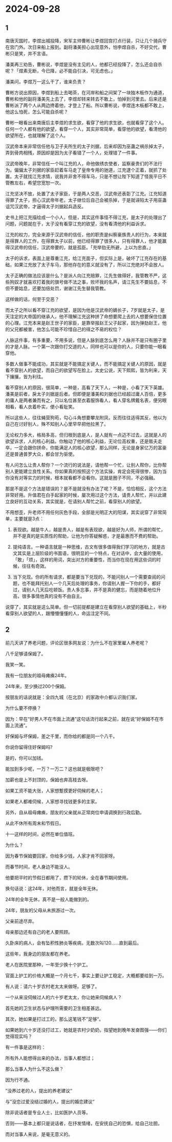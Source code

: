 # 2024-09-28

## 1


南唐灭国时，李煜出城投降，宋军主帅曹彬让李煜回宫打点行装，只让几个骑兵守在宫门外。次日来船上报到。副将潘美担心出现意外，怕李煜自杀，不好交代，曹彬只是笑，并不言语。

潘美再三劝告，曹彬说，李煜是没有主见的人，他都已经投降了，怎么还会自杀呢？「煜素无断，今已降，必不能自引决，可无虑也。」

潘美问，李煜万一这么干了，谁来负责？

曹彬方说出原因，李煜到船上去喝茶，在河岸和船之间架了一块独木板作为通道，曹彬和他的副将潘美先上去了，李煜却转来转去不敢上，怕掉到河里去。后来还是曹彬派了两个人从两边搀着他，才登上了船。所以曹彬说，李煜连木板都不敢上，他这么怕死，怎么可能自杀呢？

曹彬一眼看出来南唐后主李煜的求生欲，看穿了他的求生欲，也就看穿了这个人。任何一个人都有他的欲望，看穿一个人，其实非常简单，看穿他的欲望，看清他的欲望所在，也就理解了这个人。

汉武帝本来非常信任他与卫子夫所生的太子刘据，后来却因为巫蛊之祸杀掉太子，弄到骨肉相残，原因却是因为太子看错了一个人，处理错了一件事。

汉武帝晚年，非常信任一个叫江充的人，命他做绣衣使者，监察豪贵们的不法行为。偏偏太子刘据的家臣赶着车马走了皇帝专用的驰道，江充逮个正着，就抓了处置。太子就找江充求情，说我并非舍不得车马，只是不想让陛下知道了怪我平日不管教左右，希望您宽恕一次。

江充坚决不放，处置了太子家臣，于是两人交恶，汉武帝还表彰了江充。江充知道得罪了太子，担心汉武帝年老，太子继位后自己会被杀掉，于是就诬陷太子用巫蛊诅咒汉武帝，才逼得太子刘据起兵造反。

史书上把江充描绘成一个小人，但是，其实这件事怪不得江充，是太子的处理出了问题，问题就在于，太子没有看穿江充的欲望，没有看清他的利益诉求。

江充的权力，完全来源于汉武帝的信任，他的职责是纠察豪族贵人的行为，本来就是得罪人的工作，在得罪太子以前，他已经得罪了很多人，只有得罪人，他才能赢得汉武帝的信任，汉武帝要的，就是孤臣。「充举劾无所避，上以为忠直。」

太子的诉求，表面上是尊重江充，给江充面子，但实际上是，破坏了江充存在的基础，如果江充放了太子车马，那他存在的意义就没有了，所以江充绝对不会放人。

太子正确的做法应该是什么？是派人向江充赔罪，江先生做得好，我管教不严，这些狗奴才就喜欢打着我的旗号做不法之事，败坏我的名声，请江先生不要姑息，不但不要姑息，还要加倍处罚，谢谢江先生替我管教。

这样做的话，何至于交恶？

而太子之所以看不穿江充的欲望，是因为他是汉武帝的嫡长子，7岁就是太子，是天注定的大帝国的继承人，他不理解江充这种拼了命想要爬上去的人想要保住位置的心理。江充本来是赵王世子的家臣，是靠举报赵王父子起家，因为弹劾赵王，他的父兄都被害，他怎么可能不珍惜自己的得之不易的权位？

人脉这件事，有多重要，不用多说，但是人脉到底怎么用？人脉并不是只有圈子里的才是人脉。一个第一次跟你打交道的人，同样也可以是你的人，只要你能一眼看穿他。

多数人做事不能成功，其实就是不能搞定关键人，而不能搞定关键人的原因，就是看不穿别人的欲望，而自己的欲望写在脸上。太史公说，天下熙熙，皆为利来，天下攘攘，皆为利往。

看不穿别人的原因，很简单，一种是，高看了天下人，一种是，小看了天下英雄。潘美是前者，戾太子刘据是后者。但即便是潘美和刘据也已经超过庸人百倍，更多的庸人是两者兼而有之，只以名位甚至衣着服饰看人，看人穿名牌戴名表，便另眼相看，看人衣着朴实，便小看耻笑。

所以这些人，往往蝇营狗苟，勾心斗角想要攀龙附凤，反而往往适得其反，他以为自己在讨好别人，殊不知别人心里早早把他拉黑了。

无论权力多大，格局多高，但归根到底是人，是人就有一点迈不过去，这就是人的欲望诉求，人的核心利益。你触动了他的核心利益，无论位高权重，还是贩夫走卒，一定会跟你拼命，你能满足人的核心欲望，那么同样，无论是身家亿万的富豪还是普通普罗大众，都会甘为驱使。

有人问怎么让贵人帮你？一个流行的说法是，请他帮一个忙，让别人帮你，比你帮别人更能建立良性关系。你如果真的按照这个方法实操，肯定会死得很惨，因为当你没有对等实力的时候，根本就看都不会看你。这就是圈子不同，不必强融。

那是不是这个方法是错误的？是不是就没有办法了呢？不是，恰恰相反，这个方法非常好用。升值君在白手起家的时候，屡次用过这个方法，请贵人帮忙，并以此建立良好的互动关系，其实就是，在请别人帮忙之前，看穿别人的欲望。

不用想歪，升老师不用任何灰色手段，全部是光明正大的阳谋，其实说穿了非常简单，主要就是3点：

1. 表现欲。越是牛人，越是贵人，越是有表现欲，越是好为人师，所谓的帮忙，并不是真的是实质性的帮助，让他为你答疑解惑，才是最惠而不费的帮助。

2. 提纯语言。一种语言就是一种思维，古文有很多值得我们学习的地方，就是古文其实是上层阶级的书面语，很明显的一个特点，在对话中，会大量的使用，「敢」「烦」，这样的用词，突出对方的重要性，而当你在现在用这些词的时候，往往有奇效。

3. 当下兑现。你的所有请求，都是要当下兑现的，不能问别人一个需要查阅的问题，也不能拜托别人一个几天后处理的事务，你请别人握一下你的手，都好过，请别人几天后吃顿饭。贵人多忘事，并不是真的健忘，而是随着地位升高，很多事情他真的没有不由自主。

说穿了，其实就是这么简单。但一切前提都是建立在看穿别人欲望的基础上，半秒看穿别人欲望的人，跟懵懵懂懂的人，命运注定不同。






## 2


前几天讲了养老问题，评论区很多网友说：为什么不在家里雇人养老呢？

八千足够请保姆了。

我笑一笑。

我有一位朋友的祖母瘫痪24年。

24年来，至少换过200个保姆。

按朋友的话说就是：全四九城（在北京）的家政中介都认识我们家。

为什么要不停换？

因为：早在“好男人不在市面上流通”这句话流行起来之前，就在说“好保姆不在市面上流通”。

好保姆与坏保姆，差之千里，而你给的都是同一个八千。

你说你留得住好保姆吗?

是的，你可以加钱。

能加到多少呢，一万？一万二？这也就是极限吧？

加薪也是上不封顶的，保姆也奔高枝去呀。

如果工资不能大张，人家想蹔摸更好伺候的老人；

如果老人都难伺候，人家想寻找钱更多的主家。

另外，自从祖母瘫痪，朋友的父亲就从正常岗位申请调换到行政后勤。

从此不休所有周末和节假日。

十一这样的时间，必然在单位值班。

为什么？

因为春节保姆要回家，你给多少钱，人家才肯不回家呀。

而春节时间，老人身边不能没人。

他要把平时的节假日都用了，攒下的轮休，全在春节期间使用。

换句话说：这24年，对他而言，就是全年无休。

24年的全年无休，真不是一般人能做到的。

24年，朋友的父母从未旅游过一次。

父亲前途尽弃。

母亲那边还有自己的老人要照顾。

久卧床的病人，会有坠积性肺炎等疾病，无数次叫120……直到最后。

这些年，我身边的朋友都在养老。

老人在医院里那种，一年至少换十个护工。

官面上护工的价格大概是一个月七千，事实上要让护工稳定，大概都要给到一万。

有人说：请六十岁农村老太太来做呀。足够了。

一个从来没伺候过人的六十岁老太太，你让她来伺候病人？

首先她的卫生状态与护理所需要的卫生相差甚远。

其次，她如果是打过工的，那么这笔钱不”足够“。

如果她到六十岁还没打过工，她就是农村少奶奶，指望她到晚年发奋图强——你们觉得现实吗？

有一件事是这样的：

所有外人能想得出来的办法，当事人都想过；

那么当事人为什么不这么做？

因为行不通。

”没养过老的人，提出的养老建议“

与”没恋过爱没结过婚的人，提出的婚恋建议“

除非说话者是专业人士，比如医护人员等。

否则——基本上都只是说话者，在抒发情绪，在安抚自己的恐惧，给自己壮胆。

而对当事人来说，是毫无意义的。







